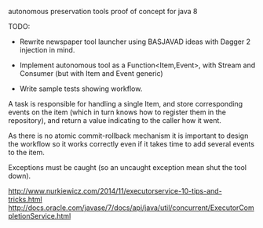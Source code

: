 autonomous preservation tools proof of concept for java 8

TODO:

* Rewrite newspaper tool launcher using BASJAVAD ideas with Dagger 2
  injection in mind.

* Implement autonomous tool as a Function<Item,Event>, with
  Stream<Item> and Consumer<Event> (but with Item and Event generic)

* Write sample tests showing workflow.


A task is responsible for handling a single Item, and store
corresponding events on the item (which in turn knows how to register
them in the repository), and return a value indicating to the caller
how it went.

As there is no atomic commit-rollback mechanism it is important to
design the workflow so it works correctly even if it takes time to add
several events to the item.

Exceptions must be caught (so an uncaught exception mean shut the tool
down).

http://www.nurkiewicz.com/2014/11/executorservice-10-tips-and-tricks.html
http://docs.oracle.com/javase/7/docs/api/java/util/concurrent/ExecutorCompletionService.html
